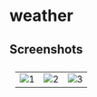 # weather

## Screenshots

<table style="padding:10px">
  <tr>
    <td> 
         <img src="https://user-images.githubusercontent.com/90475460/225554904-c99b7878-07ce-45a3-98c8-03f409d3a85e.png" alt="1">
    </td>
      
 <td>
    <img src="https://https://user-images.githubusercontent.com/90475460/225554968-4d962b22-c2c2-457e-8089-3093c24e3f7d.png" alt="2">
 </td>
   <td>
      <img src="https://user-images.githubusercontent.com/90475460/225555012-e0769f72-da98-4105-87af-3fa1f68d4c47.png" alt="3">
   </td>
  </tr>
</table>
